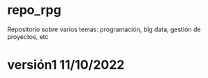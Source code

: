 # repo_rpg
Repositorio sobre varios temas: programación, big data, gestión de proyectos, etc
# versión1 11/10/2022 
